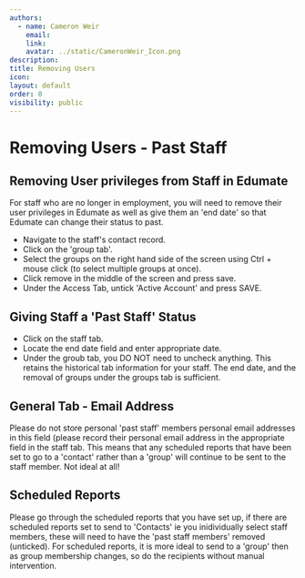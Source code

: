 ```yaml
---
authors:
  - name: Cameron Weir
    email: 
    link: 
    avatar: ../static/CameronWeir_Icon.png
description: 
title: Removing Users
icon: 
layout: default
order: 0
visibility: public
---
```

# Removing Users - Past Staff

## ​​​​​Removing User privileges from Staff in Edumate

For staff who are no longer in employment, you will need to remove their user privileges in Edumate as well as give them an 'end date' so that Edumate can change their status to past.
- Navigate to the staff's contact record.
- Click on the 'group tab'.
- Select the groups on the right hand side of the screen using Ctrl + mouse click (to select multiple groups at once).
- Click remove in the middle of the screen and press save.
- Under the Access Tab, untick 'Active Account' and press SAVE. 

## Giving Staff a 'Past Staff' Status

- Click on the staff tab.
- Locate the end date field and enter appropriate date.
- Under the groub tab, you DO NOT need to uncheck anything.  This retains the historical tab information for your staff.  The end date, and the removal of groups under the groups tab is sufficient.

## General Tab - Email Address 

Please do not store personal 'past staff' members personal email addresses in this field (please record their personal email address in the appropriate field in the staff tab.  This means that any scheduled reports that have been set to go to a 'contact' rather than a 'group' will continue to be sent to the staff member. Not ideal at all!

## Scheduled Reports

Please go through the scheduled reports that you have set up, if there are scheduled reports set to send to 'Contacts' ie you inidividually select staff members, these will need to have the 'past staff members' removed (unticked).  For scheduled reports, it is more ideal to send to a 'group' then as group membership changes, so do the recipients without manual intervention.